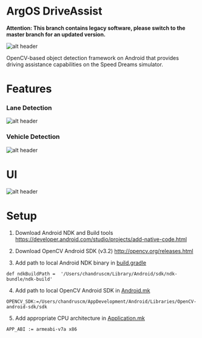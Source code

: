 # ArgOS DriveAssist


**Attention: This branch contains legacy software, please switch to the master branch for an updated version.**


![alt header](https://github.com/argos-research/android-OpenCV/blob/master/screenshots/header.png)

OpenCV-based object detection framework on Android that provides driving assistance capabilities on the Speed Dreams simulator.


# Features

### Lane Detection

![alt header](https://github.com/argos-research/android-OpenCV/blob/master/screenshots/lane%231.png)

### Vehicle Detection

![alt header](https://github.com/argos-research/android-OpenCV/blob/master/screenshots/vehicle%231.png)

# UI

![alt header](https://github.com/argos-research/android-OpenCV/blob/master/screenshots/ui%231.png)


# Setup
1. Download Android NDK and Build tools https://developer.android.com/studio/projects/add-native-code.html

2. Download OpenCV Android SDK (v3.2) http://opencv.org/releases.html

3. Add path to local Android NDK binary in [build.gradle](https://github.com/argos-research/android-OpenCV/blob/master/app/build.gradle)
```
def ndkBuildPath =  '/Users/chandruscm/Library/Android/sdk/ndk-bundle/ndk-build'
```

4. Add path to local OpenCV Android SDK in [Android.mk](https://github.com/argos-research/android-OpenCV/blob/master/app/src/main/jni/Android.mk)
```
OPENCV_SDK:=/Users/chandruscm/AppDevelopment/Android/Libraries/OpenCV-android-sdk/sdk
```

5. Add appropriate CPU architecture in [Application.mk](https://github.com/argos-research/android-OpenCV/blob/master/app/src/main/jni/Application.mk)
```
APP_ABI := armeabi-v7a x86
```
